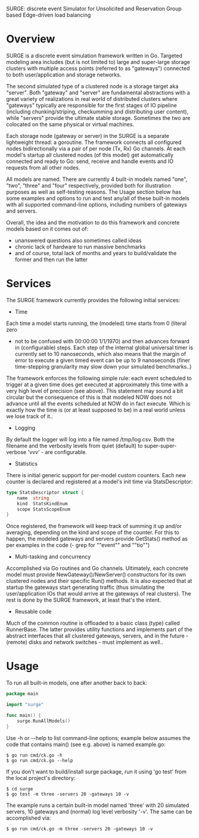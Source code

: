 
SURGE: discrete event Simulator for Unsolicited and Reservation Group based
       Edge-driven load balancing


# Overview

SURGE is a discrete event simulation framework written in Go. Targeted
modeling area includes (but is not limited to) large and super-large storage
clusters with multiple access points (referred to as "gateways") connected to
both user/application and storage networks.

The second simulated type of a clustered node is a storage target aka "server".
Both "gateway" and "server" are fundamental abstractions with a great variety
of realizations in real world of distributed clusters where "gateways"
typically are responsible for the first stages of IO pipeline (including
chunking/striping, checkumming and distributing user content), while "servers"
provide the ultimate stable storage. Sometimes the two are colocated on the
same physical or virtual machines.
						  
Each storage node (gateway or server) in the SURGE is a separate
lightweight thread: a goroutine. The framework connects all configured nodes
bidirectionally via a pair of per node (Tx, Rx) Go channels. At each model's
startup all clustered nodes (of this model) get automatically connected and
ready to Go: send, receive and handle events and IO requests from all other
nodes.

All models are named. There are currently 4 built-in models named "one", "two",
"three" and "four" respectively, provided both for illustration purposes as well
as self-testing reasons. The Usage section below has some examples and options
to run and test any/all of these built-in models with all supported command-line
options, including numbers of gateways and servers.

Overall, the idea and the motivation to do this framework and concrete models
based on it comes out of:

* unanswered questions also sometimes called ideas
* chronic lack of hardware to run massive benchmarks
* and of course, total lack of months and years to build/validate the former and
then run the latter 

# Services

The SURGE framework currently provides the following initial services:

* Time 

Each time a model starts running, the (modeled) time starts from 0 (literal zero
- not to be confused with 00:00:00 1/1/1970) and then advances forward in
(configurable) steps. Each step of the internal global universal timer is
currently set to 10 nanoseconds, which also means that the margin of error to
execute a given timed event can be up to 9 nanoseconds (finer time-stepping
granularity may slow down your simulated benchmarks..)

The framework enforces the following simple rule: each event scheduled to
trigger at a given time does get executed at approximately this time with a very
high level of precision (see above). This statement may sound a bit circular but
the consequence of this is that modeled NOW does not advance until all the
events scheduled at NOW do in fact execute. Which is exactly how the time is (or
at least supposed to be) in a real world unless we lose track of it..

* Logging

By default the logger will log into a file named /tmp/log.csv. Both the filename and the
verbosity levels from quiet (default) to super-super-verbose 'vvv' - are
configurable.

* Statistics

There is initial generic support for per-model custom counters. Each new
counter is declared and registered at a model's init time via StatsDescriptor:

```go
type StatsDescriptor struct {
	name  string
	kind  StatsKindEnum
	scope StatsScopeEnum
}
```

Once registered, the framework will keep track of summing it up and/or
averaging, depending on the kind and scope of the counter. For this to happen,
the modeled gateways and servers provide GetStats() method as per examples
in the code (- grep for "\"event"\" and "\"tio"\")

* Multi-tasking and concurrency

Accomplished via Go routines and Go channels. Ultimately, each concrete model
must provide NewGateway()/NewServer() constructors for its own clustered nodes
and their specific Run() methods. It is also expected that at startup the
gateways start generating traffic (thus simulating the user/application IOs that
would arrive at the gateways of real clusters). The rest is done by the
SURGE framework, at least that's the intent.

* Reusable code

Much of the common routine is offloaded to a basic class (type) called
RunnerBase. The latter provides utility functions and implements part of the
abstract interfaces that all clustered gateways, servers, and in the future -
(remote) disks and network switches - must implement as well..

# Usage

To run all built-in models, one after another back to back:

```go
package main

import "surge"

func main() {
	surge.RunAllModels()
}
```

Use -h or --help to list command-line options; example below assumes the code
that contains main() (see e.g. above) is named example.go:

```
$ go run cmd/ck.go -h
$ go run cmd/ck.go --help
```

If you don't want to build/install surge package, run it using 'go test'
from the local project's directory:

```
$ cd surge
$ go test -m three -servers 20 -gateways 10 -v
```
The example runs a certain built-in model named 'three' with 20
simulated servers, 10 gateways and (normal) log level verbosity '-v'.
The same can be accomplished via:

```
$ go run cmd/ck.go -m three -servers 20 -gateways 10 -v
```
